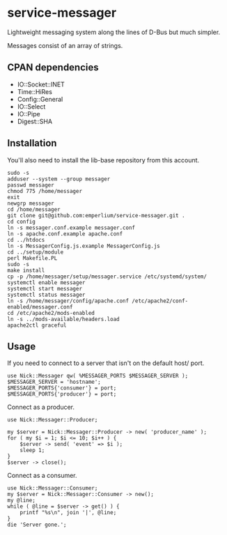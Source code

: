 # service-messager

Lightweight messaging system along the lines of D-Bus but much simpler.

Messages consist of an array of strings.

## CPAN dependencies

 * IO::Socket::INET
 * Time::HiRes
 * Config::General
 * IO::Select
 * IO::Pipe
 * Digest::SHA

## Installation

You'll also need to install the lib-base repository from this account.

    sudo -s
    adduser --system --group messager
    passwd messager
    chmod 775 /home/messager
    exit
    newgrp messager
    cd /home/messager
    git clone git@github.com:emperlium/service-messager.git .
    cd config
    ln -s messager.conf.example messager.conf
    ln -s apache.conf.example apache.conf
    cd ../htdocs
    ln -s MessagerConfig.js.example MessagerConfig.js
    cd ../setup/module
    perl Makefile.PL
    sudo -s
    make install
    cp -p /home/messager/setup/messager.service /etc/systemd/system/
    systemctl enable messager
    systemctl start messager
    systemctl status messager
    ln -s /home/messager/config/apache.conf /etc/apache2/conf-enabled/messager.conf
    cd /etc/apache2/mods-enabled
    ln -s ../mods-available/headers.load
    apache2ctl graceful

## Usage

If you need to connect to a server that isn't on the default host/ port.

    use Nick::Messager qw( %MESSAGER_PORTS $MESSAGER_SERVER );
    $MESSAGER_SERVER = 'hostname';
    $MESSAGER_PORTS{'consumer'} = port;
    $MESSAGER_PORTS{'producer'} = port;

Connect as a producer.

    use Nick::Messager::Producer;

    my $server = Nick::Messager::Producer -> new( 'producer_name' );
    for ( my $i = 1; $i <= 10; $i++ ) {
        $server -> send( 'event' => $i );
        sleep 1;
    }
    $server -> close();

Connect as a consumer.

    use Nick::Messager::Consumer;
    my $server = Nick::Messager::Consumer -> new();
    my @line;
    while ( @line = $server -> get() ) {
        printf "%s\n", join '|', @line;
    }
    die 'Server gone.';

